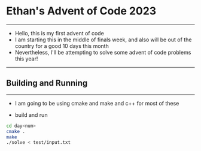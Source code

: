 # Ethan's Advent of Code 2023

---

* Hello, this is my first advent of code
* I am starting this in the middle of finals week, and also will be out of the country for a good 10 days this month
* Nevertheless, I'll be attempting to solve some advent of code problems this year!

---

## Building and Running

---

* I am going to be using cmake and make and c++ for most of these

* build and run
```bash
cd day<num>
cmake .
make
./solve < test/input.txt
```
